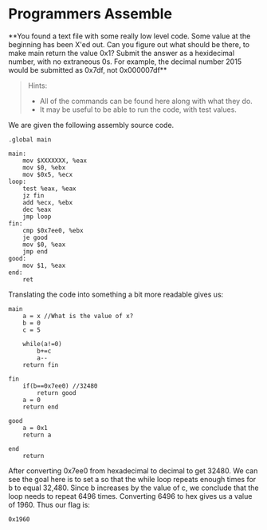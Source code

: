 <h1>Programmers Assemble</h1>
**You found a text file with some really low level code. Some value at the beginning has been X'ed out. Can you figure out what should be there, to make main return the value 0x1? Submit the answer as a hexidecimal number, with no extraneous 0s. For example, the decimal number 2015 would be submitted as 0x7df, not 0x000007df**

>Hints:
>
>- All of the commands can be found here along with what they do.
>- It may be useful to be able to run the code, with test values.

We are given the following assembly source code. 

```assembly
.global main

main:
    mov $XXXXXXX, %eax
    mov $0, %ebx
    mov $0x5, %ecx
loop:
    test %eax, %eax
    jz fin
    add %ecx, %ebx
    dec %eax
    jmp loop
fin:
    cmp $0x7ee0, %ebx
    je good
    mov $0, %eax
    jmp end
good:
    mov $1, %eax
end:
    ret
```

Translating the code into something a bit more readable gives us:

```
main 
	a = x //What is the value of x?
	b = 0
	c = 5
	
	while(a!=0) 
		b+=c
		a--
	return fin

fin
	if(b==0x7ee0) //32480
		return good
	a = 0
	return end

good
	a = 0x1
	return a

end
	return
```
After converting 0x7ee0 from hexadecimal to decimal to get 32480. We can see the goal here is to set a so that the while loop repeats enough times for b to equal 32,480. Since b increases by the value of c, we conclude that the loop needs to repeat 6496 times. Converting 6496 to hex gives us a value of 1960. Thus our flag is:

```
0x1960
```